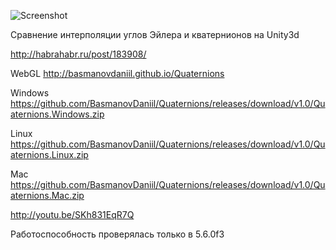 ![Screenshot](http://habrastorage.org/storage2/b89/38d/627/b8938d6271dde9f633d24a04c1eeec86.jpg)

Сравнение интерполяции углов Эйлера и кватернионов на Unity3d

http://habrahabr.ru/post/183908/

WebGL http://basmanovdaniil.github.io/Quaternions

Windows https://github.com/BasmanovDaniil/Quaternions/releases/download/v1.0/Quaternions.Windows.zip

Linux https://github.com/BasmanovDaniil/Quaternions/releases/download/v1.0/Quaternions.Linux.zip

Mac https://github.com/BasmanovDaniil/Quaternions/releases/download/v1.0/Quaternions.Mac.zip

http://youtu.be/SKh831EqR7Q

Работоспособность проверялась только в 5.6.0f3
